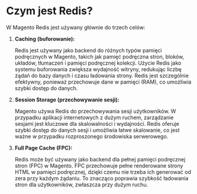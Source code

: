 # Czym jest Redis?
W Magento Redis jest używany głównie do trzech celów:

1. **Caching (buforowanie):**

    Redis jest używany jako backend do różnych typów pamięci podręcznych w Magento, takich jak pamięć podręczna stron, bloków, układów, tłumaczeń i pamięci podręcznej kolekcji. Użycie Redis jako systemu buforowania zwiększa wydajność witryny, redukując liczbę żądań do bazy danych i czasu ładowania strony. Redis jest szczególnie efektywny, ponieważ przechowuje dane w pamięci (RAM), co umożliwia szybki dostęp do danych.

2. **Session Storage (przechowywanie sesji):**

    Magento używa Redis do przechowywania sesji użytkowników. W przypadku aplikacji internetowych z dużym ruchem, zarządzanie sesjami jest kluczowe dla skalowalności i wydajności. Redis oferuje szybki dostęp do danych sesji i umożliwia łatwe skalowanie, co jest ważne w przypadku rozproszonego środowiska serwerowego.

3. **Full Page Cache (FPC):**

    Redis może być używany jako backend dla pełnej pamięci podręcznej stron (FPC) w Magento. FPC przechowuje pełne renderowane strony HTML w pamięci podręcznej, dzięki czemu nie trzeba ich generować od zera przy każdym żądaniu. To znacząco poprawia szybkość ładowania stron dla użytkowników, zwłaszcza przy dużym ruchu.
